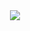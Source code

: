 <!Doctype html>
<html>
<head>
      <title>Chelsea</title>
      <meta charset="UTF-8">
      <link rel="shortcut icon" type="image/x-icom" href="image/chelsea.png">
      <link rel="stylesheet" href="style.css" media="all">
</head>
<body> 
	  <div class="header">
	  	<div class="mid">
	  		<header>
	  			<img src="image/chelseavid.jpg">
	  		</header>
	  	</div>
	  </div>
	  	  <div class="menu">
	  	<div class="mid"></div>
	  </div>
	  	  <div class="content">
	  	<div class="mid"></div>
	  </div>
	  	  <div class="footer">
	  	<div class="mid"></div>
	  </div>
</body>
</html>
